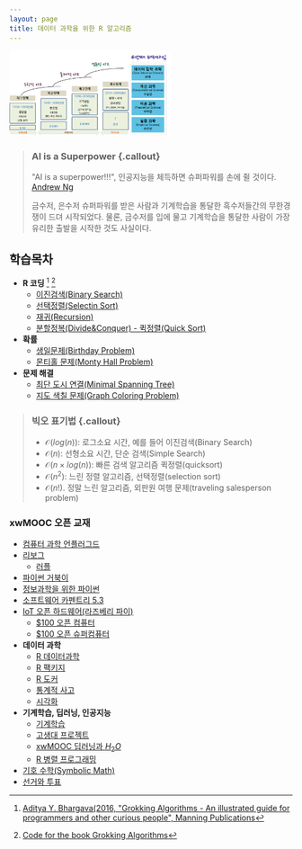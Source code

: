 ```yaml
---
layout: page
title: 데이터 과학을 위한 R 알고리즘
---
```


<img src="fig/ct-unplugged-4th-paradigm-korea.png" width="57%" />

> ### AI is a Superpower {.callout}
>
> "AI is a superpower!!!", 인공지능을 체득하면 슈퍼파워를 손에 쥘 것이다. [Andrew Ng](https://twitter.com/andrewyng/status/728986380638916609)
>
> 금수저, 은수저 슈퍼파워를 받은 사람과 기계학습을 통달한 흑수저들간의 무한경쟁이 드뎌 시작되었다. 물론, 
> 금수저를 입에 물고 기계학습을 통달한 사람이 가장 유리한 출발을 시작한 것도 사실이다.

## 학습목차 

- **R 코딩** [^grokking-algorithms] [^grokking-algorihtms-github]
    - [이진검색(Binary Search)](r-binary-search.html)
    - [선택정렬(Selectin Sort)](r-selection-sort.html)
    - [재귀(Recursion)](r-recursion.html)
    - [분할정복(Divide&Conquer) - 퀵정렬(Quick Sort)](r-quick-sort.html)
- **확률**
    - [생일문제(Birthday Problem)](r-birthday-problem.html) 
    - [몬티홀 문제(Monty Hall Problem)](r-monty-hall-problem.html) 
- **문제 해결**    
    - [최단 도시 연결(Minimal Spanning Tree)](r-minimal-spanning-tree.html) 
    - [지도 색칠 문제(Graph Coloring Problem)](r-graph-coloring-problem.html) 


[^grokking-algorithms]: [Aditya Y. Bhargava(2016, "Grokking Algorithms - An illustrated guide for programmers and other curious people", Manning Publications](https://www.manning.com/books/grokking-algorithms)

[^grokking-algorihtms-github]: [Code for the book Grokking Algorithms](https://github.com/egonSchiele/grokking_algorithms)

> ### 빅오 표기법 {.callout}
>
> - $\mathcal{O}(log(n))$: 로그소요 시간, 예를 들어 이진검색(Binary Search)
> - $\mathcal{O} (n)$: 선형소요 시간, 단순 검색(Simple Search)
> - $\mathcal{O} (n \times log(n))$: 빠른 검색 알고리즘 퀵정렬(quicksort)
> - $\mathcal{O}(n^2)$: 느린 정렬 알고리즘, 선택정렬(selection sort)
> - $\mathcal{O}(n!)$. 정말 느린 알고리즘, 외판원 여행 문제(traveling salesperson problem)

### xwMOOC 오픈 교재

- [컴퓨터 과학 언플러그드](http://statkclee.github.io/website-csunplugged/)  
- [리보그](http://reeborg.xwmooc.org)  
     - [러플](http://rur-ple.xwmooc.org)  
- [파이썬 거북이](http://swcarpentry.github.io/python-novice-turtles/index-kr.html)  
- [정보과학을 위한 파이썬](http://python.xwmooc.org)  
- [소프트웨어 카펜트리 5.3](http://swcarpentry.xwmooc.org)
- [IoT 오픈 하드웨어(라즈베리 파이)](http://statkclee.github.io/raspberry-pi)
    - [$100 오픈 컴퓨터](http://computer.xwmooc.org/)   
    - [$100 오픈 슈퍼컴퓨터](http://computers.xwmooc.org/)
- **데이터 과학**
    - [R 데이터과학](http://statkclee.github.io/data-science)
    - [R 팩키지](http://r-pkgs.xwmooc.org/)
    - [R 도커](http://statkclee.github.io/r-docker/)
    - [통계적 사고](http://think-stat.xwmooc.org/)
    - [시각화](https://statkclee.github.io/viz/)
- **기계학습, 딥러닝, 인공지능**
    - [기계학습](http://statkclee.github.io/ml)
    - [고생대 프로젝트](http://statkclee.github.io/trilobite)
    - [xwMOOC 딥러닝과 $H_2 O$](https://statkclee.github.io/deep-learning/)
    - [R 병렬 프로그래밍](https://statkclee.github.io/parallel-r/)
- [기호 수학(Symbolic Math)](http://sympy.xwmooc.org/)
- [선거와 투표](http://statkclee.github.io/politics)

